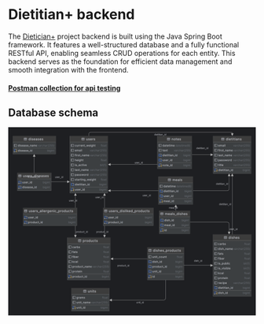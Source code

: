 # Dietitian+ backend

The [Dietician+](https://github.com/JakubJagodzinski/dietician-plus) project backend is built using the Java Spring Boot framework. It features a well-structured database and a fully functional RESTful API, enabling seamless CRUD operations for each entity. This backend serves as the foundation for efficient data management and smooth integration with the frontend.

#### [Postman collection for api testing](https://github.com/JakubJagodzinski/dietitian-plus-backend/blob/master/Dietitian%2B.postman_collection.json)

## Database schema
![Database schema](database_schema.png)

